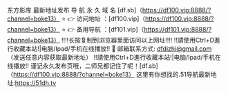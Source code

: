 东方影库 最新地址发布
导 航 永 久 域 名 [df.sb]（https://df100.vip:8888/?channel=boke13）
⭐️ 👉 访问地址 ：[df100.vip]（https://df100.vip:8888/?channel=boke13）
⭐️ 👉 备用导航 ：[df101.vip]（https://df101.vip:8888/?channel=boke13）
‼️‼️长按复制到浏览器里面访问以上网址‼️‼️
‼️請使用Ctrl+D進行收藏本站!|电脑/Ipad/手机在线播放‼️
📧 邮箱联系方式: dfdizhi@gmail.com （发送任意内容获取最新地址）
‼️請使用Ctrl+D進行收藏本站!|电脑/Ipad/手机在线播放‼️
谨记永久发布页哦，二师兄都记住了呢！[df.sb]（https://df100.vip:8888/?channel=boke13）
这里有你想找的.51导航最新地址:https://51dh.tv
